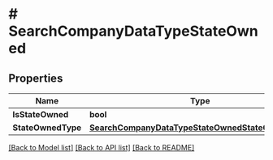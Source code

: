 # # SearchCompanyDataTypeStateOwned


## Properties 


Name | Type | Description | Notes
------------ | ------------- | ------------- | -------------
**IsStateOwned**| **bool** |   | [optional]
**StateOwnedType**| [**SearchCompanyDataTypeStateOwnedStateOwnedType**](SearchCompanyDataTypeStateOwnedStateOwnedType.md) |   | [optional]


[[Back to Model list]](../../README.md#models) [[Back to API list]](../../README.md#endpoints) [[Back to README]](../../README.md)

